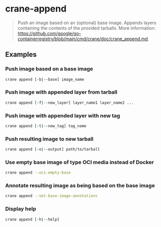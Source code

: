 # crane-append

> Push an image based on an (optional) base image. Appends layers containing the contents of the provided tarballs. More information: <https://github.com/google/go-containerregistry/blob/main/cmd/crane/doc/crane_append.md>.

## Examples

### Push image based on a base image

```bash
crane append [-b|--base] image_name
```

### Push image with appended layer from tarball

```bash
crane append [-f|--new_layer] layer_name1 layer_name2 ...
```

### Push image with appended layer with new tag

```bash
crane append [-t|--new_tag] tag_name
```

### Push resulting image to new tarball

```bash
crane append [-o|--output] path/to/tarball
```

### Use empty base image of type OCI media instead of Docker

```bash
crane append --oci-empty-base
```

### Annotate resulting image as being based on the base image

```bash
crane append --set-base-image-annotations
```

### Display help

```bash
crane append [-h|--help]
```
